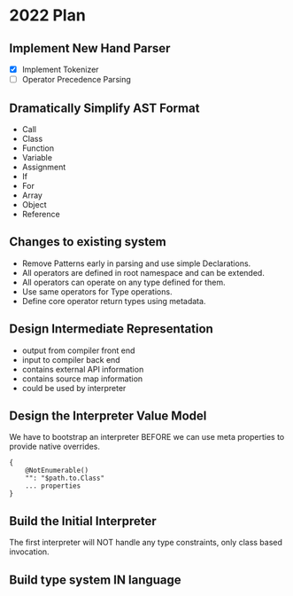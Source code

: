 
# 2022 Plan

## Implement New Hand Parser

- [x] Implement Tokenizer
- [ ] Operator Precedence Parsing

## Dramatically Simplify AST Format

- Call
- Class
- Function
- Variable
- Assignment
- If
- For
- Array
- Object
- Reference

## Changes to existing system

- Remove Patterns early in parsing and use simple Declarations.
- All operators are defined in root namespace and can be extended.
- All operators can operate on any type defined for them.
- Use same operators for Type operations.
- Define core operator return types using metadata.

## Design Intermediate Representation

- output from compiler front end
- input to compiler back end
- contains external API information
- contains source map information
- could be used by interpreter

## Design the Interpreter Value Model

We have to bootstrap an interpreter BEFORE we can use meta properties to provide native overrides.

    {
        @NotEnumerable()
        "": "$path.to.Class"
        ... properties
    }

## Build the Initial Interpreter

The first interpreter will NOT handle any type constraints, only class based invocation.

## Build type system IN language

